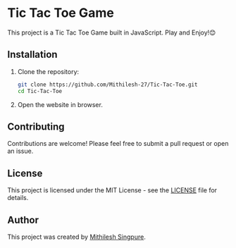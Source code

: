 # Tic Tac Toe Game

This project is a Tic Tac Toe Game built in JavaScript. Play and Enjoy!😊

## Installation

1. Clone the repository:

    ```bash
    git clone https://github.com/Mithilesh-27/Tic-Tac-Toe.git
    cd Tic-Tac-Toe
    ```
2. Open the website in browser.

## Contributing

Contributions are welcome! Please feel free to submit a pull request or open an issue.

## License

This project is licensed under the MIT License - see the [LICENSE](LICENSE) file for details.

## Author

This project was created by [Mithilesh Singpure](https://github.com/Mithilesh-27).